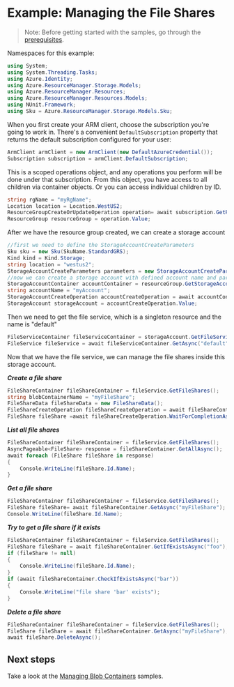 # Example: Managing the File Shares

>Note: Before getting started with the samples, go through the [prerequisites](https://github.com/Azure/azure-sdk-for-net/tree/main/sdk/resourcemanager/Azure.ResourceManager#prerequisites).

Namespaces for this example:

```C# Snippet:Managing_StorageAccounts_NameSpaces
using System;
using System.Threading.Tasks;
using Azure.Identity;
using Azure.ResourceManager.Storage.Models;
using Azure.ResourceManager.Resources;
using Azure.ResourceManager.Resources.Models;
using NUnit.Framework;
using Sku = Azure.ResourceManager.Storage.Models.Sku;
```

When you first create your ARM client, choose the subscription you're going to work in. There's a convenient `DefaultSubscription` property that returns the default subscription configured for your user:

```C# Snippet:Managing_StorageAccounts_DefaultSubscription
ArmClient armClient = new ArmClient(new DefaultAzureCredential());
Subscription subscription = armClient.DefaultSubscription;
```

This is a scoped operations object, and any operations you perform will be done under that subscription. From this object, you have access to all children via container objects. Or you can access individual children by ID.

```C# Snippet:Managing_StorageAccounts_GetResourceGroupContainer
string rgName = "myRgName";
Location location = Location.WestUS2;
ResourceGroupCreateOrUpdateOperation operation= await subscription.GetResourceGroups().CreateOrUpdateAsync(rgName, new ResourceGroupData(location));
ResourceGroup resourceGroup = operation.Value;
```

After we have the resource group created, we can create a storage account

```C# Snippet:Managing_StorageAccounts_CreateStorageAccount
//first we need to define the StorageAccountCreateParameters
Sku sku = new Sku(SkuName.StandardGRS);
Kind kind = Kind.Storage;
string location = "westus2";
StorageAccountCreateParameters parameters = new StorageAccountCreateParameters(sku, kind, location);
//now we can create a storage account with defined account name and parameters
StorageAccountContainer accountContainer = resourceGroup.GetStorageAccounts();
string accountName = "myAccount";
StorageAccountCreateOperation accountCreateOperation = await accountContainer.CreateOrUpdateAsync(accountName, parameters);
StorageAccount storageAccount = accountCreateOperation.Value;
```


Then we need to get the file service, which is a singleton resource and the name is "default"

```C# Snippet:Managing_FileShares_GetFileService
FileServiceContainer fileServiceContainer = storageAccount.GetFileServices();
FileService fileService = await fileServiceContainer.GetAsync("default");
```


Now that we have the file service, we can manage the file shares inside this storage account.

***Create a file share***

```C# Snippet:Managing_FileShares_CreateFileShare
FileShareContainer fileShareContainer = fileService.GetFileShares();
string blobContainerName = "myFileShare";
FileShareData fileShareData = new FileShareData();
FileShareCreateOperation fileShareCreateOperation = await fileShareContainer.CreateOrUpdateAsync(blobContainerName, fileShareData);
FileShare fileShare =await fileShareCreateOperation.WaitForCompletionAsync();
```

***List all file shares***

```C# Snippet:Managing_FileShares_ListFileShares
FileShareContainer fileShareContainer = fileService.GetFileShares();
AsyncPageable<FileShare> response = fileShareContainer.GetAllAsync();
await foreach (FileShare fileShare in response)
{
    Console.WriteLine(fileShare.Id.Name);
}
```

***Get a file share***

```C# Snippet:Managing_FileShares_GetFileShare
FileShareContainer fileShareContainer = fileService.GetFileShares();
FileShare fileShare= await fileShareContainer.GetAsync("myFileShare");
Console.WriteLine(fileShare.Id.Name);
```

***Try to get a file share if it exists***

```C# Snippet:Managing_FileShares_GetFileShareIFExists
FileShareContainer fileShareContainer = fileService.GetFileShares();
FileShare fileShare = await fileShareContainer.GetIfExistsAsync("foo");
if (fileShare != null)
{
    Console.WriteLine(fileShare.Id.Name);
}
if (await fileShareContainer.CheckIfExistsAsync("bar"))
{
    Console.WriteLine("file share 'bar' exists");
}
```

***Delete a file share***

```C# Snippet:Managing_FileShares_DeleteFileShare
FileShareContainer fileShareContainer = fileService.GetFileShares();
FileShare fileShare = await fileShareContainer.GetAsync("myFileShare");
await fileShare.DeleteAsync();
```

## Next steps

Take a look at the [Managing Blob Containers](https://github.com/Azure/azure-sdk-for-net/blob/main/sdk/storage/Azure.ResourceManager.Storage/samples/Sample1_ManagingBlobContainers.md) samples.
